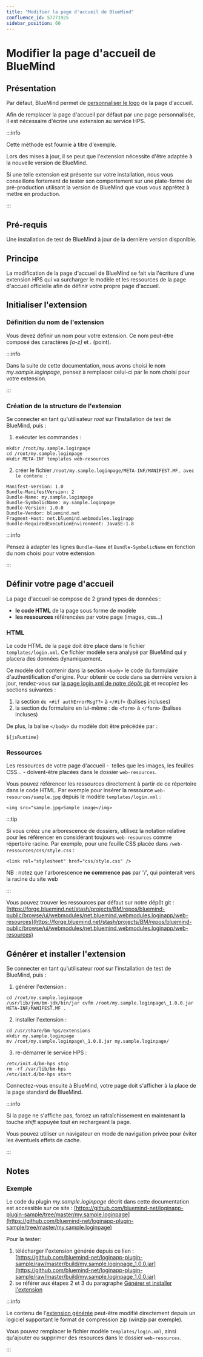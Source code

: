 ```yaml
---
title: "Modifier la page d'accueil de BlueMind"
confluence_id: 57771925
sidebar_position: 60
---
```

# Modifier la page d'accueil de BlueMind


## Présentation

Par défaut, BlueMind permet de [personnaliser le logo](https://forge.bluemind.net/confluence/display/BM35/Personnaliser+le+logo+de+l+application) de la page d'accueil.

Afin de remplacer la page d'accueil par défaut par une page personnalisée, il est nécessaire d'écrire une extension au service HPS.


:::info

Cette méthode est fournie à titre d'exemple.

Lors des mises à jour, il se peut que l'extension nécessite d'être adaptée à la nouvelle version de BlueMind.

Si une telle extension est présente sur votre installation, nous vous conseillons fortement de tester son comportement sur une plate-forme de pré-production utilisant la version de BlueMind que vous vous apprêtez à mettre en production.

:::

## Pré-requis

Une installation de test de BlueMind à jour de la dernière version disponible.

## Principe

La modification de la page d'accueil de BlueMind se fait via l'écriture d'une extension HPS qui va surcharger le modèle et les ressources de la page d'accueil officielle afin de définir votre propre page d'accueil.

## Initialiser l'extension

### Définition du nom de l'extension

Vous devez définir un nom pour votre extension. Ce nom peut-être composé des caractères *[a-z]* et *.* (point).


:::info

Dans la suite de cette documentation, nous avons choisi le nom *my.sample.loginpage*, pensez à remplacer celui-ci par le nom choisi pour votre extension.

:::

### Création de la structure de l'extension

Se connecter en tant qu'utilisateur *root* sur l'installation de test de BlueMind, puis :

1. exécuter les commandes :


```
mkdir /root/my.sample.loginpage
cd /root/my.sample.loginpage
mkdir META-INF templates web-resources

```


2. créer le fichier `/root/my.sample.loginpage/META-INF/MANIFEST.MF, avec le contenu :`


```
Manifest-Version: 1.0
Bundle-ManifestVersion: 2
Bundle-Name: my.sample.loginpage
Bundle-SymbolicName: my.sample.loginpage
Bundle-Version: 1.0.0
Bundle-Vendor: bluemind.net
Fragment-Host: net.bluemind.webmodules.loginapp
Bundle-RequiredExecutionEnvironment: JavaSE-1.8
```


:::info

Pensez à adapter les lignes `Bundle-Name` et `Bundle-SymbolicName` en fonction du nom choisi pour votre extension

:::


## Définir votre page d'accueil

La page d'accueil se compose de 2 grand types de données :

- **le code HTML** de la page sous forme de modèle
- **les ressources** référencées par votre page (images, css...)


### HTML

Le code HTML de la page doit être placé dans le fichier `templates/login.xml`. Ce fichier modèle sera analysé par BlueMind qui y placera des données dynamiquement.

Ce modèle doit contenir dans la section `<body>` le code du formulaire d'authentification d'origine. Pour obtenir ce code dans sa dernière version à jour, rendez-vous sur [la page login.xml de notre dépôt git](https://forge.bluemind.net/stash/projects/BM/repos/bluemind-public/browse/ui/webmodules/net.bluemind.webmodules.loginapp/templates/login.xml) et recopiez les sections suivantes :

1. la section `de <#if authErrorMsg??>` à `</#if>` (balises incluses)
2. la section du formulaire en lui-même : de `<form>` à `</form>` (balises incluses)


De plus, la balise `</body>` du modèle doit être précédée par :


```
${jsRuntime}
```


### Ressources

Les ressources de votre page d'accueil -  telles que les images, les feuilles CSS... - doivent-être placées dans le dossier `web-resources`.

Vous pouvez référencer les ressources directement à partir de ce répertoire dans le code HTML. Par exemple pour insérer la ressource `web-resources/sample.jpg` depuis le modèle `templates/login.xml` :


```
<img src="sample.jpg>Sample image</img>
```


:::tip

Si vous créez une arborescence de dossiers, utilisez la notation relative pour les référencer en considérant toujours `web-resources` comme répertoire racine. Par exemple, pour une feuille CSS placée dans `/web-ressources/css/style.css` :


```
<link rel="stylesheet" href="css/style.css" />
```


NB : notez que l'arborescence **ne commence pas** par '/', qui pointerait vers la racine du site web

:::

Vous pouvez trouver les ressources par défaut sur notre dépôt git : [https://forge.bluemind.net/stash/projects/BM/repos/bluemind-public/browse/ui/webmodules/net.bluemind.webmodules.loginapp/web-resources](https://forge.bluemind.net/stash/projects/BM/repos/bluemind-public/browse/ui/webmodules/net.bluemind.webmodules.loginapp/web-resources)

## Générer et installer l'extension

Se connecter en tant qu'utilisateur *root* sur l'installation de test de BlueMind, puis :

1. générer l'extension :


```
cd /root/my.sample.loginpage
/usr/lib/jvm/bm-jdk/bin/jar cvfm /root/my.sample.loginpage\_1.0.0.jar META-INF/MANIFEST.MF .
```


2. installer l'extension :


```
cd /usr/share/bm-hps/extensions
mkdir my.sample.loginpage
mv /root/my.sample.loginpage\_1.0.0.jar my.sample.loginpage/
```


3. re-démarrer le service HPS :


```
/etc/init.d/bm-hps stop
rm -rf /var/lib/bm-hps
/etc/init.d/bm-hps start
```


Connectez-vous ensuite à BlueMind, votre page doit s'afficher à la place de la page standard de BlueMind.


:::info

Si la page ne s'affiche pas, forcez un rafraîchissement en maintenant la touche *shift* appuyée tout en rechargeant la page.

Vous pouvez utiliser un navigateur en mode de navigation privée pour éviter les éventuels effets de cache.

:::

## Notes

### Exemple

Le code du plugin *my.sample.loginpage* décrit dans cette documentation est accessible sur ce site : [https://github.com/bluemind-net/loginapp-plugin-sample/tree/master/my.sample.loginpage](https://github.com/bluemind-net/loginapp-plugin-sample/tree/master/my.sample.loginpage)

Pour la tester:

1. télécharger l'extension générée depuis ce lien : [https://github.com/bluemind-net/loginapp-plugin-sample/raw/master/build/my.sample.loginpage_1.0.0.jar](https://github.com/bluemind-net/loginapp-plugin-sample/raw/master/build/my.sample.loginpage_1.0.0.jar)
2. se référer aux étapes 2 et 3 du paragraphe [Générer et installer l'extension](#Modifierlapaged'accueildeBlueMind-buildAndInstall)


:::info

Le contenu de l'[extension générée](https://github.com/bluemind-net/loginapp-plugin-sample/raw/master/build/my.sample.loginpage_1.0.0.jar) peut-être modifié directement depuis un logiciel supportant le format de compression zip (winzip par exemple).

Vous pouvez remplacer le fichier modèle `templates/login.xml`, ainsi qu'ajouter ou supprimer des resources dans le dossier `web-resources`.

:::

